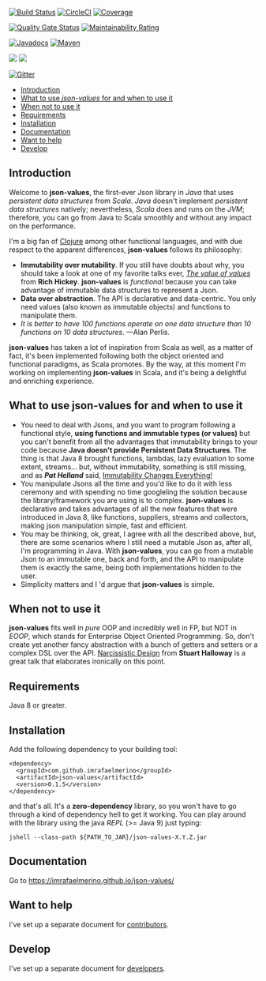 [![Build Status](https://travis-ci.org/imrafaelmerino/json-values.svg?branch=master)](https://travis-ci.org/imrafaelmerino/json-values)     [![CircleCI](https://circleci.com/gh/imrafaelmerino/json-values/tree/master.svg?style=svg)](https://circleci.com/gh/imrafaelmerino/json-values/tree/master)     [![Coverage](https://img.shields.io/badge/coverage-86-green)](https://imrafaelmerino.github.io/json-values/coverage-report/index.html)

[![Quality Gate Status](https://sonarcloud.io/api/project_badges/measure?project=imrafaelmerino_json-values&metric=alert_status)](https://sonarcloud.io/dashboard?id=imrafaelmerino_json-values)   [![Maintainability Rating](https://sonarcloud.io/api/project_badges/measure?project=imrafaelmerino_json-values&metric=sqale_rating)](https://sonarcloud.io/dashboard?id=imrafaelmerino_json-values)

[![Javadocs](https://www.javadoc.io/badge/com.github.imrafaelmerino/json-values.svg)](https://www.javadoc.io/doc/com.github.imrafaelmerino/json-values)
[![Maven](https://img.shields.io/maven-central/v/com.github.imrafaelmerino/json-values/0.1.4)](https://search.maven.org/artifact/com.github.imrafaelmerino/json-values/0.1.4/jar)

<img src="https://img.shields.io/github/last-commit/imrafaelmerino/json-values"/>  <img src="https://img.shields.io/github/release-date-pre/imrafaelmerino/json-values"/>

[![Gitter](https://badges.gitter.im/json-values/community.svg)](https://gitter.im/json-values/community?utm_source=badge&utm_medium=badge&utm_campaign=pr-badge)

- [Introduction](#introduction)
- [What to use _json-values_ for and when to use it](#whatfor)
- [When not to use it](#notwhatfor)
- [Requirements](#requirements)
- [Installation](#installation)
- [Documentation](https://imrafaelmerino.github.io/json-values/)
- [Want to help](#wth)
- [Develop](#develop)

## <a name="introduction"><a/> Introduction
Welcome to **json-values**, the first-ever Json library in _Java_ that uses _persistent data structures_ 
from _Scala_. _Java_ doesn't implement _persistent data structures_ natively; nevertheless, _Scala_ does and 
runs on the _JVM_; therefore, you can go from Java to Scala smoothly and without any impact on the performance. 

I'm a big fan of [Clojure](https://clojure.org) among other functional languages, and with due respect to the
apparent differences, **json-values** follows its philosophy: 

* **Immutability over mutability**. If you still have doubts about why, you should take 
a look at one of my favorite talks ever, [_The value of values_](https://www.youtube.com/watch?v=-6BsiVyC1kM) 
from **Rich Hickey**. **json-values** is _functional_ because you can take advantage of immutable data structures 
to represent a Json.
* **Data over abstraction**. The API is declarative and data-centric. You only need values (also known as immutable objects) and functions to 
manipulate them.
* _It is better to have 100 functions operate on one data structure than 10 functions on 10 data structures_. —Alan Perlis. 

**json-values** has taken a lot of inspiration from Scala as well, as a matter of fact, it's been implemented following both the object oriented
and functional paradigms, as Scala promotes. By the way, at this moment I'm working on implementing **json-values** in Scala, and it's
being a delightful and enriching experience.
## <a name="whatfor"><a/> What to use json-values for and when to use it
* You need to deal with Jsons, and you want to program following a functional style, **using functions and immutable types (or values)** 
but you can't benefit from all the advantages that immutability brings to your code because **Java doesn't provide Persistent Data Structures**.
The thing is that Java 8 brought functions, lambdas, lazy evaluation to some extent, streams... but, without immutability, 
something is still missing, and as _**Pat Helland**_ said, [Immutability Changes Everything!](http://cidrdb.org/cidr2015/Papers/CIDR15_Paper16.pdf)
* You manipulate Jsons all the time and you'd like to do it with less ceremony and with spending no time googleling the solution because the library/framework
you are using is to complex. **json-values** is declarative and takes advantages of all the new features that were introduced 
in Java 8, like functions, suppliers, streams and collectors, making json manipulation simple, fast and efficient. 
* You may be thinking, ok, great, I agree with all the described above, but, there are some scenarios where I still need a mutable Json as, after all, I'm programming in Java. 
With **json-values**, you can go from a mutable Json to an immutable one, back and forth, and the API to manipulate 
them is exactly the same, being both implementations hidden to the user. 
* Simplicity matters and I 'd argue that **json-values** is simple.
## <a name="notwhatfor"><a/> When not to use it
**json-values** fits well in _pure_ OOP and incredibly well in FP, but NOT in _EOOP_, which stands for Enterprise Object Oriented Programming. So, don't
create yet another fancy abstraction with a bunch of getters and setters or a complex DSL over the API. [Narcissistic Design](https://www.youtube.com/watch?v=LEZv-kQUSi4) from **Stuart Halloway** is a 
great talk that elaborates ironically on this point.
## <a name="requirements"><a/> Requirements
Java 8 or greater.
## <a name="installation"><a/> Installation
Add the following dependency to your building tool:
```
<dependency>
  <groupId>com.github.imrafaelmerino</groupId>
  <artifactId>json-values</artifactId>
  <version>0.1.5</version>
</dependency>
```
and that's all. It's a **zero-dependency** library, so you won't have to go through a kind of dependency hell to get it working. 
You can play around with the library using the java _REPL_ (>= Java 9) just typing:
```
jshell --class-path ${PATH_TO_JAR}/json-values-X.Y.Z.jar
```
## <a ><a/> Documentation   
Go to https://imrafaelmerino.github.io/json-values/
## <a name="wth"><a/> Want to help
I've set up a separate document for [contributors](./CONTRIBUTING.md).
## <a name="develop"><a/> Develop
I've set up a separate document for [developers](./developers.md).
